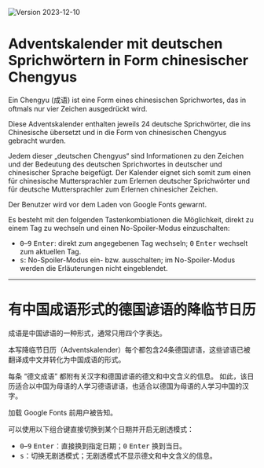 ![Version 2023-12-10](https://img.shields.io/badge/version-2023--12--19-blue)

# Adventskalender mit deutschen Sprichwörtern in Form chinesischer Chengyus

Ein Chengyu (成语) ist eine Form eines chinesischen Sprichwortes, das in oftmals nur vier Zeichen ausgedrückt wird. 

Diese Adventskalender enthalten jeweils 24 deutsche Sprichwörter, die ins Chinesische übersetzt und in die Form von chinesischen Chengyus gebracht wurden.

Jedem dieser „deutschen Chengyus“ sind Informationen zu den Zeichen und der Bedeutung des deutschen Sprichwortes in deutscher und chinesischer Sprache beigefügt. 
Der Kalender eignet sich somit zum einen für chinesische Muttersprachler zum Erlernen deutscher Sprichwörter und für deutsche Muttersprachler zum Erlernen chinesicher Zeichen.

Der Benutzer wird vor dem Laden von Google Fonts gewarnt. 

Es besteht mit den folgenden Tastenkombiationen die Möglichkeit, direkt zu einem Tag zu wechseln und einen No-Spoiler-Modus einzuschalten:

* <kbd>0</kbd>&ndash;<kbd>9</kbd> <kbd>Enter</kbd>: direkt zum angegebenen Tag wechseln; <kbd>0</kbd> <kbd>Enter</kbd> wechselt zum aktuellen Tag.
* <kbd>s</kbd>: No-Spoiler-Modus ein- bzw. ausschalten; im No-Spoiler-Modus werden die Erläuterungen nicht eingeblendet.

---

# 有中国成语形式的德国谚语的降临节日历

成语是中国谚语的一种形式，通常只用四个字表达。

本写降临节日历（Adventskalender）每个都包含24条德国谚语，这些谚语已被翻译成中文并转化为中国成语的形式。

每条 “德文成语” 都附有关汉字和德国谚语的德文和中文含义的信息。
如此，该日历适合以中国为母语的人学习德语谚语，也适合以德国为母语的人学习中国的汉字。

加载 Google Fonts 前用户被告知。

可以使用以下组合键直接切换到某个日期并开启无剧透模式：

* <kbd>0</kbd>&ndash;<kbd>9</kbd> <kbd>Enter</kbd>：直接换到指定日期；<kbd>0</kbd> <kbd>Enter</kbd> 换到当日。
* <kbd>s</kbd>：切换无剧透模式；无剧透模式不显示德文和中文含义的信息。
